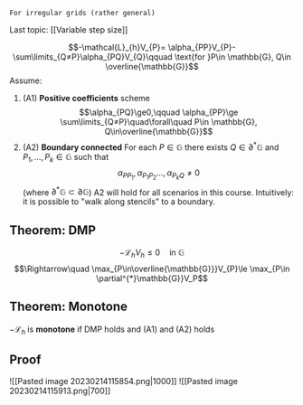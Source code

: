 	For irregular grids (rather general)
Last topic: [[Variable step size]]

$$-\mathcal{L}_{h}V_{P}= \alpha_{PP}V_{P}- \sum\limits_{Q≠P}\alpha_{PQ}V_{Q}\qquad \text{for }P\in \mathbb{G}, Q\in \overline{\mathbb{G}}$$
Assume:
1. (A1) **Positive coefficients** scheme
$$\alpha_{PQ}\ge0,\qquad \alpha_{PP}\ge \sum\limits_{Q≠P}\quad\forall\quad P\in \mathbb{G}, Q\in\overline{\mathbb{G}}$$
2. (A2) **Boundary connected**
For each $P\in \mathbb{G}$ there exists $Q\in \partial^{*}\mathbb{G}$ and $P_{1},\dots, P_{k}\in \mathbb{G}$ such that
$$\alpha_{PP_{1}}, \alpha_{P_{1}P_{2}}\dots, \alpha_{P_{k}Q}≠0$$
(where $\partial^{*}\mathbb{G}\subset \partial \mathbb{G}$) 
A2 will hold for all scenarios in this course.
Intuitively: it is possible to "walk along stencils" to a boundary.

## Theorem: DMP
$$-\mathcal{L}_{h}V_{h}\le 0 \quad \text{in }\mathbb{G}$$
$$\Rightarrow\quad \max_{P\in\overline{\mathbb{G}}}V_{P}\le \max_{P\in \partial^{*}\mathbb{G}}V_P$$
## Theorem: Monotone
$-\mathcal{L}_{h}$ is **monotone** if DMP holds and (A1) and (A2) holds

## Proof
![[Pasted image 20230214115854.png|1000]]
![[Pasted image 20230214115913.png|700]]